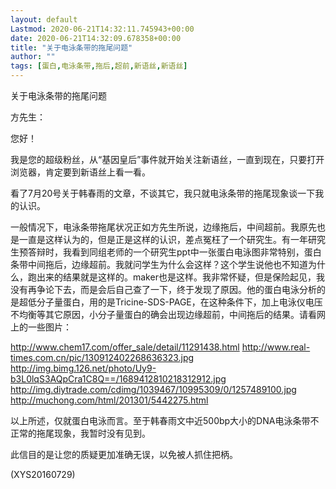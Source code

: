 ```yaml
---
layout: default
Lastmod: 2020-06-21T14:32:11.745943+00:00
date: 2020-06-21T14:32:09.678358+00:00
title: "关于电泳条带的拖尾问题"
author: ""
tags: [蛋白,电泳条带,拖后,超前,新语丝,新语丝]
---
```


关于电泳条带的拖尾问题

方先生：

您好！

我是您的超级粉丝，从“基因皇后”事件就开始关注新语丝，一直到现在，只要打开浏览器，肯定要到新语丝上看一看。

看了7月20号关于韩春雨的文章，不谈其它，我只就电泳条带的拖尾现象谈一下我的认识。

一般情况下，电泳条带拖尾状况正如方先生所说，边缘拖后，中间超前。我原先也是一直是这样认为的，但是正是这样的认识，差点冤枉了一个研究生。有一年研究生预答辩时，我看到同组老师的一个研究生ppt中一张蛋白电泳图非常特别，蛋白条带中间拖后，边缘超前。我就问学生为什么会这样？这个学生说他也不知道为什么，跑出来的结果就是这样的。maker也是这样。我非常怀疑，但是保险起见，我没有再争论下去，而是会后自己查了一下，终于发现了原因。他的蛋白电泳分析的是超低分子量蛋白，用的是Tricine-SDS-PAGE，在这种条件下，加上电泳仪电压不均衡等其它原因，小分子量蛋白的确会出现边缘超前，中间拖后的结果。请看网上的一些图片：

http://www.chem17.com/offer_sale/detail/11291438.html  http://www.real-times.com.cn/pic/130912402268636323.jpg  http://img.bimg.126.net/photo/Uy9-b3L0lqS3AQpCra1C8Q==/1689412810218312912.jpg  http://img.diytrade.com/cdimg/1039467/10995309/0/1257489100.jpg  http://muchong.com/html/201301/5442275.html

以上所述，仅就蛋白电泳而言。至于韩春雨文中近500bp大小的DNA电泳条带不正常的拖尾现象，我暂时没有见到。

此信目的是让您的质疑更加准确无误，以免被人抓住把柄。

(XYS20160729)

